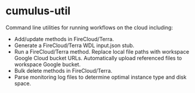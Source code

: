# cumulus-util
Command line utilities for running workflows on the cloud including:

- Add/update methods in FireCloud/Terra.
- Generate a FireCloud/Terra WDL input.json stub.
- Run a FireCloud/Terra method. Replace local file paths with workspace Google Cloud bucket URLs. Automatically 
    upload referenced files to workspace Google bucket.
- Bulk delete methods in FireCloud/Terra. 
- Parse monitoring log files to determine optimal instance type and disk space.
